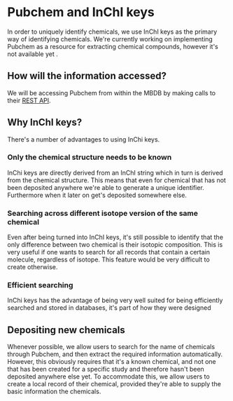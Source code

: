 

# Pubchem and InChI keys

In order to uniquely identify chemicals, we use InChI keys as the primary way of identifying chemicals. We're currently working on implementing Pubchem as a resource for extracting chemical compounds, however it's not available yet .

## How will the information accessed?

We will be accessing Pubchem from within the MBDB by making calls to their [REST API](https://pubchem.ncbi.nlm.nih.gov/docs/pug-rest-tutorial).

## Why InChI keys?

There's a number of advantages to using InChi keys.

### Only the chemical structure needs to be known

InChi keys are directly derived from an InChI string which in turn is derived from the chemical structure. This means that even for chemical that has not been deposited anywhere we're able to generate a unique identifier. Furthermore when it later on get's deposited somewhere else.

### Searching across different isotope version of the same chemical

Even after being turned into InChI keys, it's still possible to identify that the only difference between two chemical is their isotopic composition. This is very useful if one wants to search for all records that contain a certain molecule, regardless of isotope. This feature would be very difficult to create otherwise.

### Efficient searching

InChi keys has the advantage of being very well suited for being efficiently searched and stored in databases, it's part of how they were designed


## Depositing new chemicals

Whenever possible, we allow users to search for the name of chemicals through Pubchem, and then extract the required information automatically. However, this obviously requires that it's a known chemical, and not one that has been created for a specific study and therefore hasn't been deposited anywhere else yet. To accommodate this, we allow users to create a local record of their chemical, provided they're able to supply the basic information the chemicals.



